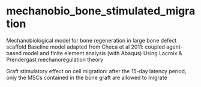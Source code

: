 # mechanobio_bone_stimulated_migration

Mechanobiological model for bone regeneration in large bone defect scaffold
Baseline model adapted from Checa et al 2011: coupled agent-based model and finite element analysis (with Abaqus)
Using Lacroix & Prendergast mechanoregulation theory

Graft stimulatory effect on cell migration: after the 15-day latency period, only the MSCs contained in the bone graft are allowed to migrate
